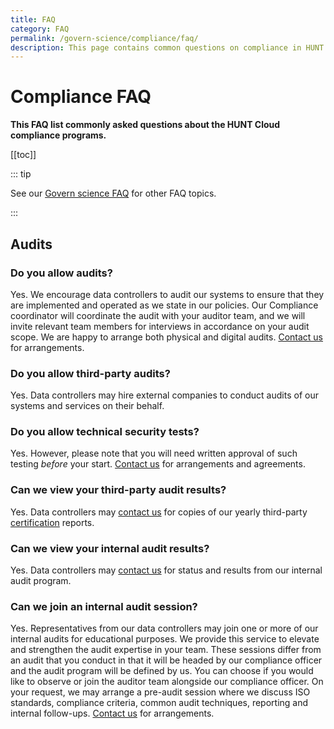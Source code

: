 ```yaml
---
title: FAQ
category: FAQ
permalink: /govern-science/compliance/faq/
description: This page contains common questions on compliance in HUNT Cloud.
---
```


# Compliance FAQ

**This FAQ list commonly asked questions about the HUNT Cloud compliance programs.**

[[toc]]

::: tip 

See our [Govern science FAQ](/administer-science/faq) for other FAQ topics.

:::


## Audits

### Do you allow audits?

Yes. We encourage data controllers to audit our systems to ensure that they are implemented and operated as we state in our policies. Our Compliance coordinator will coordinate the audit with your auditor team, and we will invite relevant team members for interviews in accordance on your audit scope. We are happy to arrange both physical and digital audits. [Contact us](/contact) for arrangements. 

### Do you allow third-party audits? 

Yes. Data controllers may hire external companies to conduct audits of our systems and services on their behalf. 

### Do you allow technical security tests? 

Yes. However, please note that you will need written approval of such testing *before* your start. [Contact us](/contact) for arrangements and agreements.

### Can we view your third-party audit results? 

Yes. Data controllers may [contact us](/contact) for copies of our yearly third-party [certification](/certificates/) reports. 

### Can we view your internal audit results? 

Yes. Data controllers may [contact us](/contact) for status and results from our internal audit program. 

### Can we join an internal audit session? 

Yes. Representatives from our data controllers may join one or more of our internal audits for educational purposes. We provide this service to elevate and strengthen the audit expertise in your team. These sessions differ from an audit that you conduct in that it will be headed by our compliance officer and the audit program will be defined by us. You can choose if you would like to observe or join the auditor team alongside our compliance officer. On your request, we may arrange a pre-audit session where we discuss ISO standards, compliance criteria, common audit techniques, reporting and internal follow-ups. [Contact us](/contact) for arrangements.



